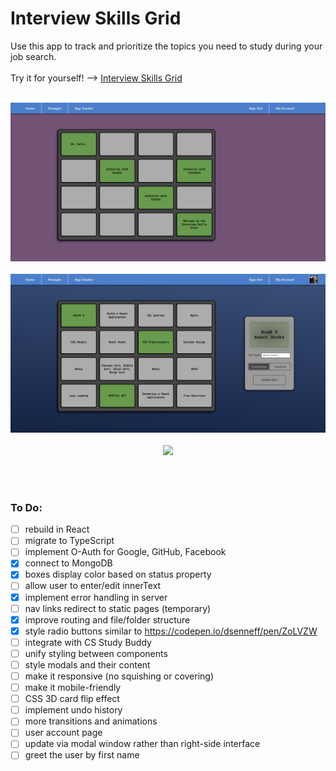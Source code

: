 # Interview Skills Grid
Use this app to track and prioritize the topics you need to study during your job search.
<br><br>
Try it for yourself! --> <a href="https://interview-skills-grid.herokuapp.com/" target="_blank">Interview Skills Grid</a>
<br><br>

<p align="center">
  <img src="https://github.com/Glorified-Software/interview-skills-grid/blob/5a2b3a329c3c2764c0313c73227f0384a7c94530/images/2022-01-31_230910.png" width="600px">
  <br><br>
  <img src="https://github.com/Glorified-Software/interview-skills-grid/blob/5a2b3a329c3c2764c0313c73227f0384a7c94530/images/2022-01-31_231007.png" width="600px">
  <br><br>
  <img src="https://github.com/RBoyle-Software/interview-skills-grid/blob/d1040f0c320170295a87caad298b2a8d7e4a7e72/images/original-skills-grid.png" width="600px">
</p>
<br><br>

### To Do:

- [ ] rebuild in React
- [ ] migrate to TypeScript
- [ ] implement O-Auth for Google, GitHub, Facebook
- [x] connect to MongoDB
- [x] boxes display color based on status property
- [ ] allow user to enter/edit innerText
- [x] implement error handling in server
- [ ] nav links redirect to static pages (temporary)
- [x] improve routing and file/folder structure
- [x] style radio buttons similar to https://codepen.io/dsenneff/pen/ZoLVZW
- [ ] integrate with CS Study Buddy
- [ ] unify styling between components
- [ ] style modals and their content
- [ ] make it responsive (no squishing or covering)
- [ ] make it mobile-friendly
- [ ] CSS 3D card flip effect
- [ ] implement undo history
- [ ] more transitions and animations
- [ ] user account page
- [ ] update via modal window rather than right-side interface
- [ ] greet the user by first name
